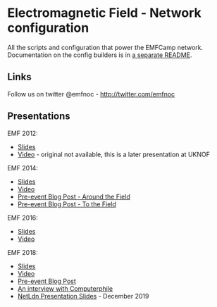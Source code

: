 Electromagnetic Field - Network configuration
=============================================

All the scripts and configuration that power the EMFCamp network. Documentation on the config builders is in
[a separate README](configbuilders/README.md).

Links
-----

Follow us on twitter @emfnoc - http://twitter.com/emfnoc

Presentations
-------------

EMF 2012:
- [Slides](https://github.com/emfcamp/emfnoc/blob/master/archives/2012/documents/EMF_2012_Infrastructure_Review.pdf)
- [Video](https://www.youtube.com/watch?v=qtT8MWfPRy0) - original not available, this is a later presentation at UKNOF

EMF 2014:
- [Slides](https://github.com/emfcamp/emfnoc/blob/master/archives/2014/documents/EMF%202014%20network%20presentation.pdf)
- [Video](https://www.youtube.com/watch?v=H9p3hjRhpyg)
- [Pre-event Blog Post - Around the Field](https://blog.emfcamp.org/2014/08/18/how-to-network-a-field-internet-to-the-tent-at/)
- [Pre-event Blog Post - To the Field](https://blog.emfcamp.org/2014/08/23/megabits-to-a-farm-getting-internet-to-a-hacker/)

EMF 2016:
- [Slides](https://github.com/emfcamp/emfnoc/blob/master/archives/2016/documents/EMF_2016_Infrastructure_Review.pdf)
- [Video](https://www.youtube.com/watch?v=TO8vWj6WYgk)

EMF 2018:
- [Slides](https://github.com/emfcamp/emfnoc/blob/master/archives/2018/documents/EMF_2018_Infrastructure_Review.pdf)
- [Video](https://www.youtube.com/watch?v=RJshUiM1q3U)
- [Pre-event Blog Post](https://blog.emfcamp.org/2018/08/21/the-internet-emf-delivers/)
- [An interview with Computerphile](https://www.youtube.com/watch?v=394BLf2wikk)
- [NetLdn Presentation Slides](https://github.com/emfcamp/emfnoc/blob/master/archives/2018/documents/EMF_Talk_NetLdn_December_2019.pdf) - December 2019
